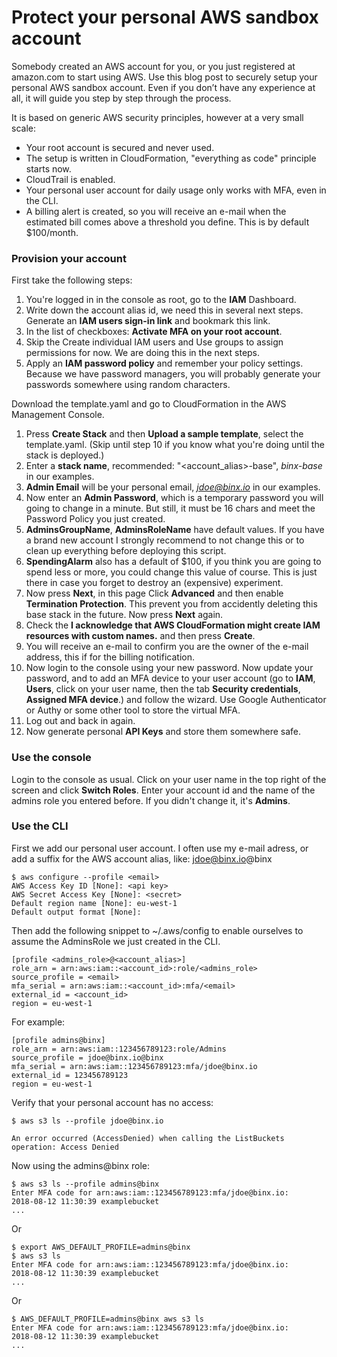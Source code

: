 # Protect your personal AWS sandbox account

Somebody created an AWS account for you, or you just registered at amazon.com to start using AWS. Use this blog post to securely setup your personal AWS sandbox account. Even if you don’t have any experience at all, it will guide you step by step through the process. 

It is based on generic AWS security principles, however at a very small scale:

* Your root account is secured and never used.
* The setup is written in CloudFormation, "everything as code" principle starts now.
* CloudTrail is enabled.
* Your personal user account for daily usage only works with MFA, even in the CLI.
* A billing alert is created, so you will receive an e-mail when the estimated bill comes above a threshold you define. This is by default $100/month. 

### Provision your account

First take the following steps:

1. You're logged in in the console as root, go to the **IAM** Dashboard.
2. Write down the account alias id, we need this in several next steps. Generate an **IAM users sign-in link** and bookmark this link.
3. In the list of checkboxes: **Activate MFA on your root account**.
4. Skip the Create individual IAM users and Use groups to assign permissions for now. We are doing this in the next steps.
5. Apply an **IAM password policy** and remember your policy settings. Because we have password managers, you will probably generate your passwords somewhere using random characters.

Download the template.yaml and go to CloudFormation in the AWS Management Console. 

1. Press **Create Stack** and then **Upload a sample template**, select the template.yaml. (Skip until step 10 if you know what you're doing until the stack is deployed.)
2. Enter a **stack name**, recommended: "<account_alias>-base", *binx-base* in our examples. 
3. **Admin Email** will be your personal email, *jdoe@binx.io* in our examples.
4. Now enter an **Admin Password**, which is a temporary password you will going to change in a minute. But still, it must be 16 chars and meet the Password Policy you just created.
5. **AdminsGroupName**, **AdminsRoleName** have default values. If you have a brand new account I strongly recommend to not change this or to clean up everything before deploying this script.
6. **SpendingAlarm** also has a default of $100, if you think you are going to spend less or more, you could change this value of course. This is just there in case you forget to destroy an (expensive) experiment.
7. Now press **Next**, in this page Click **Advanced** and then enable **Termination Protection**. This prevent you from accidently deleting this base stack in the future. Now press **Next** again.
8. Check the **I acknowledge that AWS CloudFormation might create IAM resources with custom names.** and then press **Create**. 
9. You will receive an e-mail to confirm you are the owner of the e-mail address, this if for the billing notification.
10. Now login to the console using your new password. Now update your password, and to add an MFA device to your user account (go to **IAM**, **Users**, click on your user name, then the tab **Security credentials**, **Assigned MFA device**.) and follow the wizard. Use Google Authenticator or Authy or some other tool to store the virtual MFA.
11. Log out and back in again.
12. Now generate personal **API Keys** and store them somewhere safe.

### Use the console

Login to the console as usual. Click on your user name in the top right of the screen and click **Switch Roles**. Enter your account id and the name of the admins role you entered before. If you didn't change it, it's **Admins**.

### Use the CLI

First we add our personal user account. I often use my e-mail adress, or add a suffix for the AWS account alias, like: jdoe@binx.io@binx

```
$ aws configure --profile <email>
AWS Access Key ID [None]: <api key>
AWS Secret Access Key [None]: <secret>
Default region name [None]: eu-west-1
Default output format [None]:
```

Then add the following snippet to ~/.aws/config to enable ourselves to assume the AdminsRole we just created in the CLI.

```
[profile <admins_role>@<account_alias>]
role_arn = arn:aws:iam::<account_id>:role/<admins_role>
source_profile = <email>
mfa_serial = arn:aws:iam::<account_id>:mfa/<email>
external_id = <account_id>
region = eu-west-1
```

For example:

```
[profile admins@binx]
role_arn = arn:aws:iam::123456789123:role/Admins
source_profile = jdoe@binx.io@binx
mfa_serial = arn:aws:iam::123456789123:mfa/jdoe@binx.io
external_id = 123456789123
region = eu-west-1
```

Verify that your personal account has no access:

```
$ aws s3 ls --profile jdoe@binx.io

An error occurred (AccessDenied) when calling the ListBuckets operation: Access Denied
```

Now using the admins@binx role:

```
$ aws s3 ls --profile admins@binx
Enter MFA code for arn:aws:iam::123456789123:mfa/jdoe@binx.io: 
2018-08-12 11:30:39 examplebucket
...
```

Or

```
$ export AWS_DEFAULT_PROFILE=admins@binx
$ aws s3 ls
Enter MFA code for arn:aws:iam::123456789123:mfa/jdoe@binx.io: 
2018-08-12 11:30:39 examplebucket
...
```

Or

```
$ AWS_DEFAULT_PROFILE=admins@binx aws s3 ls
Enter MFA code for arn:aws:iam::123456789123:mfa/jdoe@binx.io: 
2018-08-12 11:30:39 examplebucket
...
```
